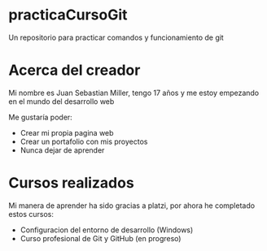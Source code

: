 # practicaCursoGit
Un repositorio para practicar comandos y funcionamiento de git 

# Acerca del creador 

Mi nombre es Juan Sebastian Miller, tengo 17 años y me estoy empezando en el mundo del desarrollo web

Me gustar&iacute;a poder: 

* Crear mi propia pagina web 
* Crear un portafolio con mis proyectos
* Nunca dejar de aprender


# Cursos realizados 

Mi manera de aprender ha sido gracias a platzi, por ahora he completado estos cursos:

* Configuracion del entorno de desarrollo (Windows)
* Curso profesional de Git y GitHub (en progreso)

